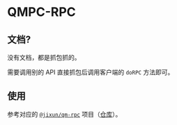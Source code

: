 # QMPC-RPC

## 文档?

没有文档，都是抓包抓的。

需要调用别的 API 直接抓包后调用客户端的 `doRPC` 方法即可。

## 使用

参考对应的 [`@jixun/qm-rpc`](https://www.npmjs.com/package/@jixun/qm-rpc) 项目（[仓库](https://github.com/jixunmoe/qmpc-rpc/tree/main/packages/qmpc-cli)）。
